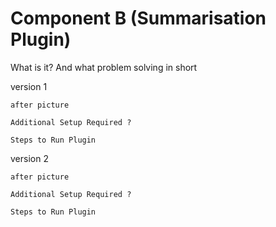 # Component B (Summarisation Plugin)

What is it? And what problem solving in short

version 1

    after picture

    Additional Setup Required ?

    Steps to Run Plugin

version 2

    after picture

    Additional Setup Required ?

    Steps to Run Plugin

